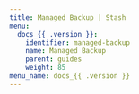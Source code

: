 ```yaml
---
title: Managed Backup | Stash
menu:
  docs_{{ .version }}:
    identifier: managed-backup
    name: Managed Backup
    parent: guides
    weight: 85
menu_name: docs_{{ .version }}
---
```

